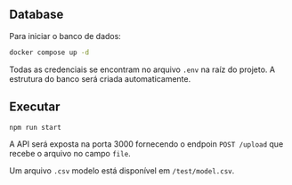 ## Database

Para iniciar o banco de dados:

```sh
docker compose up -d
```

Todas as credenciais se encontram no arquivo `.env` na raíz do projeto. A estrutura do banco será criada automaticamente.

## Executar

```sh
npm run start
```

A API será exposta na porta 3000 fornecendo o endpoin `POST /upload` que recebe o arquivo no campo `file`.

Um arquivo `.csv` modelo está disponível em `/test/model.csv`.
